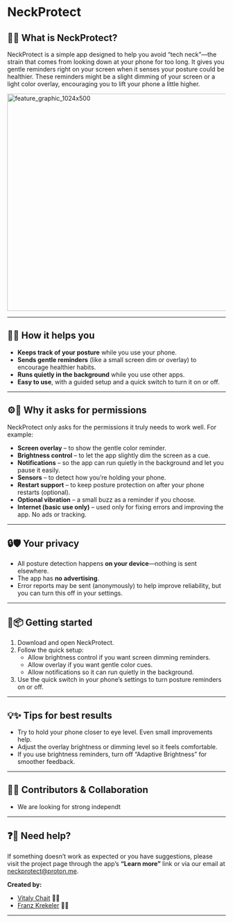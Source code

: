 # NeckProtect
 
## 📱🦒 What is NeckProtect?  
NeckProtect is a simple app designed to help you avoid “tech neck”—the strain that comes from looking down at your phone for too long. It gives you gentle reminders right on your screen when it senses your posture could be healthier. These reminders might be a slight dimming of your screen or a light color overlay, encouraging you to lift your phone a little higher.

<img width="1024" height="500" alt="feature_graphic_1024x500" src="https://github.com/user-attachments/assets/5f81fae8-8ad5-433a-8583-85b325654385" />

---

## 🌟🤗 How it helps you  
- **Keeps track of your posture** while you use your phone.  
- **Sends gentle reminders** (like a small screen dim or overlay) to encourage healthier habits.  
- **Runs quietly in the background** while you use other apps.  
- **Easy to use**, with a guided setup and a quick switch to turn it on or off.  

---

## ⚙️🔑 Why it asks for permissions  
NeckProtect only asks for the permissions it truly needs to work well. For example:  
- **Screen overlay** – to show the gentle color reminder.  
- **Brightness control** – to let the app slightly dim the screen as a cue.  
- **Notifications** – so the app can run quietly in the background and let you pause it easily.  
- **Sensors** – to detect how you’re holding your phone.  
- **Restart support** – to keep posture protection on after your phone restarts (optional).  
- **Optional vibration** – a small buzz as a reminder if you choose.  
- **Internet (basic use only)** – used only for fixing errors and improving the app. No ads or tracking.  

---

## 🔒🛡️ Your privacy  
- All posture detection happens **on your device**—nothing is sent elsewhere.  
- The app has **no advertising**.  
- Error reports may be sent (anonymously) to help improve reliability, but you can turn this off in your settings.  

---

## 🚀📦 Getting started  
1. Download and open NeckProtect.  
2. Follow the quick setup:  
   - Allow brightness control if you want screen dimming reminders.  
   - Allow overlay if you want gentle color cues.  
   - Allow notifications so it can run quietly in the background.  
3. Use the quick switch in your phone’s settings to turn posture reminders on or off.  

---

## 💡✨ Tips for best results  
- Try to hold your phone closer to eye level. Even small improvements help.  
- Adjust the overlay brightness or dimming level so it feels comfortable.  
- If you use brightness reminders, turn off “Adaptive Brightness” for smoother feedback.  

---

## 🤝🌟 Contributors & Collaboration
- We are looking for strong independt 

---

## ❓🤔 Need help?  
If something doesn’t work as expected or you have suggestions, please visit the project page through the app’s **“Learn more”** link
or 
via our email at neckprotect@proton.me.

**Created by:**  
- [Vitaly Chait](https://github.com/VitalyChait) 🧑‍💻
- [Franz Krekeler](https://github.com/franz101) 🧑‍💻

---

